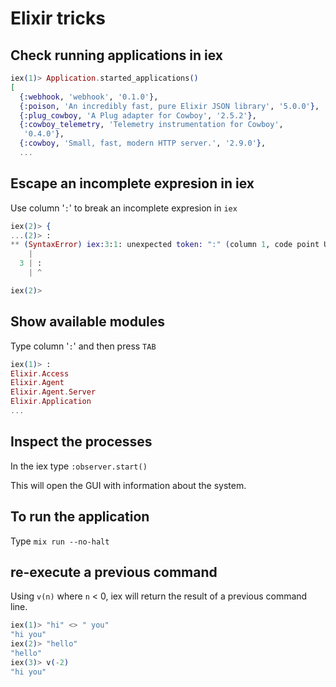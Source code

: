 # Elixir tricks

## Check running applications in iex

```Elixir 
iex(1)> Application.started_applications()
[
  {:webhook, 'webhook', '0.1.0'},
  {:poison, 'An incredibly fast, pure Elixir JSON library', '5.0.0'},
  {:plug_cowboy, 'A Plug adapter for Cowboy', '2.5.2'},
  {:cowboy_telemetry, 'Telemetry instrumentation for Cowboy',
   '0.4.0'},
  {:cowboy, 'Small, fast, modern HTTP server.', '2.9.0'},
  ...
  ```

## Escape an incomplete expresion in iex

Use column '`:`' to break an incomplete expresion in `iex`

```Elixir
iex(2)> {
...(2)> :
** (SyntaxError) iex:3:1: unexpected token: ":" (column 1, code point U+003A)
    |
  3 | :
    | ^

iex(2)> 
```

## Show available modules

Type column '`:`' and then press `TAB`

```Elixir
iex(1)> :
Elixir.Access                              
Elixir.Agent                               
Elixir.Agent.Server                        
Elixir.Application   
...
```

## Inspect the processes

In the iex type `:observer.start()`

This will open the GUI with information about the system. 

## To run the application

Type `mix run --no-halt`

## re-execute a previous command

Using `v(n)` where `n` < 0, iex will return the result of a previous command line.

```elixir
iex(1)> "hi" <> " you"
"hi you"
iex(2)> "hello"
"hello"
iex(3)> v(-2)
"hi you"
```
